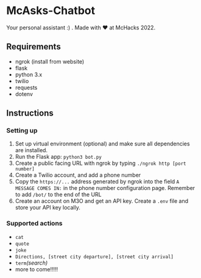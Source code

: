 # McAsks-Chatbot


Your personal assistant :) . Made with ❤️ at McHacks 2022.

## Requirements
- ngrok (install from website)
- flask
- python 3.x
- twilio
- requests
- dotenv

## Instructions

### Setting up

1. Set up virtual environment (optional) and make sure all dependencies are installed. 
2. Run the Flask app: `python3 bot.py`
3. Create a public facing URL with ngrok by typing `./ngrok http [port number]` 
4. Create a Twilio account, and add a phone number
5. Copy the `https://...` address generated by ngrok into the field `A MESSAGE COMES IN:` in the phone number configuration page. Remember to add `/bot/` to the end of the URL
6. Create an account on M3O and get an API key. Create a `.env` file and store your API key locally.


### Supported actions
- `cat`
- `quote`
- `joke`
- `Directions, [street city departure], [street city arrival]`
- `term`*(search)*
- more to come!!!!!

